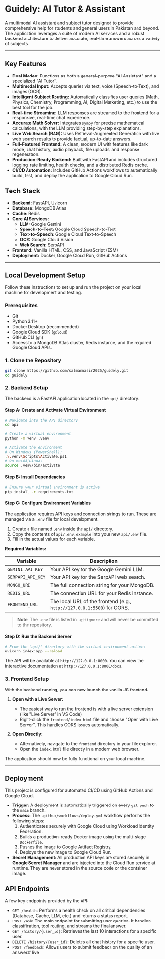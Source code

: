 # Guidely: AI Tutor & Assistant

A multimodal AI assistant and subject tutor designed to provide comprehensive help for students and general users in Pakistan and beyond. The application leverages a suite of modern AI services and a robust backend architecture to deliver accurate, real-time answers across a variety of subjects.

---

## Key Features

- **Dual Modes:** Functions as both a general-purpose "AI Assistant" and a specialized "AI Tutor".
- **Multimodal Input:** Accepts queries via text, voice (Speech-to-Text), and images (OCR).
- **Intelligent Subject Routing:** Automatically classifies user queries (Math, Physics, Chemistry, Programming, AI, Digital Marketing, etc.) to use the best tool for the job.
- **Real-time Streaming:** LLM responses are streamed to the frontend for a responsive, real-time chat experience.
- **Accurate Math Solver:** Integrates `sympy` for precise mathematical calculations, with the LLM providing step-by-step explanations.
- **Live Web Search (RAG):** Uses Retrieval-Augmented Generation with live web search results to provide factual, up-to-date answers.
- **Full-Featured Frontend:** A clean, modern UI with features like dark mode, chat history, audio playback, file uploads, and response regeneration.
- **Production-Ready Backend:** Built with FastAPI and includes structured logging, rate limiting, health checks, and a distributed Redis cache.
- **CI/CD Automation:** Includes GitHub Actions workflows to automatically build, test, and deploy the application to Google Cloud Run.

## Tech Stack

- **Backend:** FastAPI, Uvicorn
- **Database:** MongoDB Atlas
- **Cache:** Redis
- **Core AI Services:**
  - **LLM:** Google Gemini
  - **Speech-to-Text:** Google Cloud Speech-to-Text
  - **Text-to-Speech:** Google Cloud Text-to-Speech
  - **OCR:** Google Cloud Vision
  - **Web Search:** SerpAPI
- **Frontend:** Vanilla HTML, CSS, and JavaScript (ESM)
- **Deployment:** Docker, Google Cloud Run, GitHub Actions

---

## Local Development Setup

Follow these instructions to set up and run the project on your local machine for development and testing.

### Prerequisites

- Git
- Python 3.11+
- Docker Desktop (recommended)
- Google Cloud SDK (`gcloud`)
- GitHub CLI (`gh`)
- Access to a MongoDB Atlas cluster, Redis instance, and the required Google Cloud APIs.

### 1. Clone the Repository

```sh
git clone https://github.com/salmannasir2025/guidely.git
cd guidely
```

### 2. Backend Setup

The backend is a FastAPI application located in the `api/` directory.

#### Step A: Create and Activate Virtual Environment

```sh
# Navigate into the API directory
cd api

# Create a virtual environment
python -m venv .venv

# Activate the environment
# On Windows (PowerShell):
.\.venv\Scripts\Activate.ps1
# On macOS/Linux:
source .venv/bin/activate
```

#### Step B: Install Dependencies

```sh
# Ensure your virtual environment is active
pip install -r requirements.txt
```

#### Step C: Configure Environment Variables

The application requires API keys and connection strings to run. These are managed via a `.env` file for local development.

1.  Create a file named `.env` inside the `api/` directory.
2.  Copy the contents of `api/.env.example` into your new `api/.env` file.
3.  Fill in the actual values for each variable.

**Required Variables:**

| Variable          | Description                                  |
| ----------------- | -------------------------------------------- |
| `GEMINI_API_KEY`    | Your API key for the Google Gemini LLM.      |
| `SERPAPI_API_KEY`   | Your API key for the SerpAPI web search.     |
| `MONGO_URI`         | The full connection string for your MongoDB. |
| `REDIS_URL`         | The connection URL for your Redis instance.  |
| `FRONTEND_URL`      | The local URL of the frontend (e.g., `http://127.0.0.1:5500`) for CORS. |

> **Note:** The `.env` file is listed in `.gitignore` and will never be committed to the repository.

#### Step D: Run the Backend Server

```sh
# From the 'api/' directory with the virtual environment active:
uvicorn index:app --reload
```

The API will be available at `http://127.0.0.1:8000`. You can view the interactive documentation at `http://127.0.0.1:8000/docs`.

### 3. Frontend Setup

With the backend running, you can now launch the vanilla JS frontend.

1.  **Open with a Live Server:**
    - The easiest way to run the frontend is with a live server extension (like "Live Server" in VS Code).
    - Right-click the `frontend/index.html` file and choose "Open with Live Server". This handles CORS issues automatically.

2.  **Open Directly:**
    - Alternatively, navigate to the `frontend` directory in your file explorer.
    - Open the `index.html` file directly in a modern web browser.

The application should now be fully functional on your local machine.

---

## Deployment

This project is configured for automated CI/CD using GitHub Actions and Google Cloud.

- **Trigger:** A deployment is automatically triggered on every `git push` to the `main` branch.
- **Process:** The `.github/workflows/deploy.yml` workflow performs the following steps:
    1.  Authenticates securely with Google Cloud using Workload Identity Federation.
    2.  Builds a production-ready Docker image using the multi-stage `Dockerfile`.
    3.  Pushes the image to Google Artifact Registry.
    4.  Deploys the new image to Google Cloud Run.
- **Secret Management:** All production API keys are stored securely in **Google Secret Manager** and are injected into the Cloud Run service at runtime. They are never stored in the source code or the container image.

## API Endpoints

A few key endpoints provided by the API:

- `GET /health`: Performs a health check on all critical dependencies (Database, Cache, LLM, etc.) and returns a status report.
- `POST /ask`: The main endpoint for submitting user queries. It handles classification, tool routing, and streams the final answer.
- `GET /history/{user_id}`: Retrieves the last 10 interactions for a specific user.
- `DELETE /history/{user_id}`: Deletes all chat history for a specific user.
- `POST /feedback`: Allows users to submit feedback on the quality of an answer.#   l i v e 
 
 
